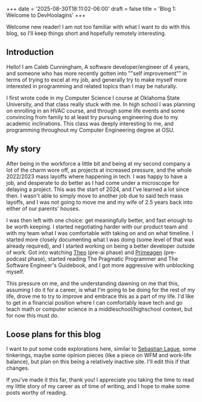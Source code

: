+++
date = '2025-08-30T18:11:02-06:00'
draft = false
title = 'Blog 1: Welcome to DevHoolagins'
+++

Welcome new reader! I am not too familiar with what I want to do with this blog, so I'll keep things short and hopefully remotely interesting.

## Introduction
Hello! I am Caleb Cunningham, A software developer/engineer of 4 years, and someone who has more recently gotten into ""self improvement"" in terms of trying to excel at my job, and generally try to make myself more interested in programming and related topics than I may be naturally.

I first wrote code in my Computer Science I course at Oklahoma State University, and that class really stuck with me. In high school I was planning on enrolling in an HVAC course, and through some life events and some convincing from family to at least try pursuing engineering due to my academic inclinations. This class was deeply interesting to me, and programming throughout my Computer Engineering degree at OSU.

## My story
After being in the workforce a little bit and being at my second company a lot of the charm wore off, as projects at increased pressure, and the whole 2022/2023 mass layoffs where happening in tech. I was happy to have a job, and desperate to do better as I had come under a microscope for delaying a project. This was the start of 2024, and I've learned a lot since then. I wasn't able to simply move to another job due to said tech mass layoffs, and I was not going to move me and my wife of 2.5 years back into either of our parents' houses.

I was then left with one choice: get meaningfully better, and fast enough to be worth keeping. I started negotiating harder with our product team and with my team what I was comfortable with taking on and on what timeline. I started more closely documenting what I was doing (some level of that was already required), and I started working on being a better developer outside of work. Got into watching [Theo](https://www.youtube.com/@t3dotgg) (pre-ai phase) and [Primeagen](https://www.youtube.com/@ThePrimeagen) (pre-podcast phase), started reading The Pragmatic Programmer and The Software Engineer's Guidebook, and I got more aggressive with unblocking myself.

This pressure on me, and the understanding dawning on me that this, assuming I do it for a career, is what I'm going to be doing for the rest of my life, drove me to try to improve and embrace this as a part of my life. I'd like to get in a financial position where I can comfortably leave tech and go teach math or computer science in a middleschool/highschool context, but for now this must do.

## Loose plans for this blog
I want to put some code explorations here, similar to [Sebastian Lague](https://www.youtube.com/playlist?list=PLFt_AvWsXl0ehjAfLFsp1PGaatzAwo0uK), some tinkerings, maybe some opinion pieces (like a piece on WFM and work-life balance), but plan on this being a relatively inactive site. I'll edit this if that changes.

If you've made it this far, thank you! I appreciate you taking the time to read my little story of my career as of time of writing, and I hope to make some posts worthy of reading.